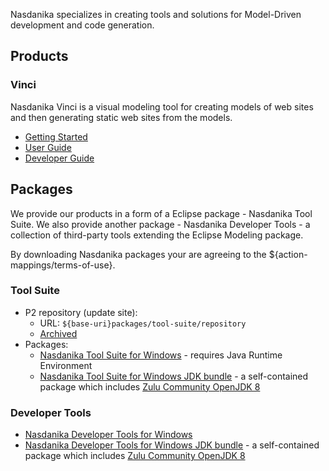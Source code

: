 
Nasdanika specializes in creating tools and solutions for Model-Driven development and code generation.

## Products

### Vinci 

Nasdanika Vinci is a visual modeling tool  for creating models of web sites and then generating static web sites from the models.

* [Getting Started](doc/products/vinci/getting-started.html)
* [User Guide](doc/products/vinci/user-guide/index.html)
* [Developer Guide](doc/products/vinci/developer-guide/index.html) 

## Packages

We provide our products in a form of a Eclipse package - Nasdanika Tool Suite. 
We also provide another package - Nasdanika Developer Tools - a collection of third-party tools extending the Eclipse Modeling package.    

By downloading Nasdanika packages your are agreeing to the ${action-mappings/terms-of-use}.

### Tool Suite

* P2 repository (update site):
    * URL: ``${base-uri}packages/tool-suite/repository``
    * [Archived](packages/tool-suite/org.nasdanika.tools.repository-2020.03.00-SNAPSHOT.zip)
* Packages:
    * [Nasdanika Tool Suite for Windows](packages/tool-suite/nasdanika-tool-suite-2020-03-win32-x86_64.zip) - requires Java Runtime Environment
    * [Nasdanika Tool Suite for Windows JDK bundle](packages/tool-suite/nasdanika-tool-suite-2020-03-openjdk-8-win32-x86_64.zip) - a self-contained package which includes [Zulu Community OpenJDK 8](https://www.azul.com/downloads/zulu-community/?architecture=x86-64-bit&package=jdk)     

### Developer Tools

* [Nasdanika Developer Tools for Windows]()
* [Nasdanika Developer Tools for Windows JDK bundle]() - a self-contained package which includes [Zulu Community OpenJDK 8](https://www.azul.com/downloads/zulu-community/?architecture=x86-64-bit&package=jdk)     
